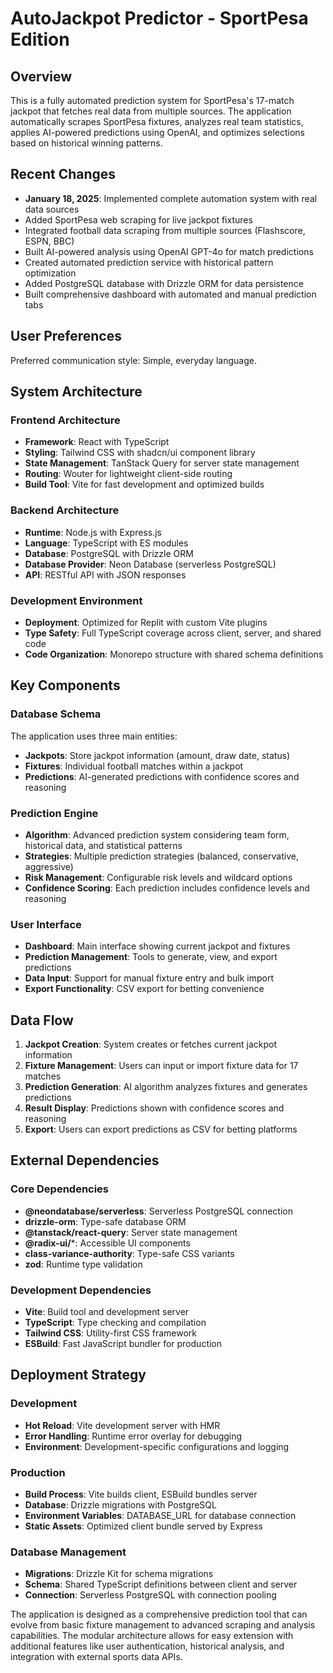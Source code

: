 # AutoJackpot Predictor - SportPesa Edition

## Overview

This is a fully automated prediction system for SportPesa's 17-match jackpot that fetches real data from multiple sources. The application automatically scrapes SportPesa fixtures, analyzes real team statistics, applies AI-powered predictions using OpenAI, and optimizes selections based on historical winning patterns.

## Recent Changes

- **January 18, 2025**: Implemented complete automation system with real data sources
- Added SportPesa web scraping for live jackpot fixtures  
- Integrated football data scraping from multiple sources (Flashscore, ESPN, BBC)
- Built AI-powered analysis using OpenAI GPT-4o for match predictions
- Created automated prediction service with historical pattern optimization
- Added PostgreSQL database with Drizzle ORM for data persistence
- Built comprehensive dashboard with automated and manual prediction tabs

## User Preferences

Preferred communication style: Simple, everyday language.

## System Architecture

### Frontend Architecture
- **Framework**: React with TypeScript
- **Styling**: Tailwind CSS with shadcn/ui component library
- **State Management**: TanStack Query for server state management
- **Routing**: Wouter for lightweight client-side routing
- **Build Tool**: Vite for fast development and optimized builds

### Backend Architecture
- **Runtime**: Node.js with Express.js
- **Language**: TypeScript with ES modules
- **Database**: PostgreSQL with Drizzle ORM
- **Database Provider**: Neon Database (serverless PostgreSQL)
- **API**: RESTful API with JSON responses

### Development Environment
- **Deployment**: Optimized for Replit with custom Vite plugins
- **Type Safety**: Full TypeScript coverage across client, server, and shared code
- **Code Organization**: Monorepo structure with shared schema definitions

## Key Components

### Database Schema
The application uses three main entities:
- **Jackpots**: Store jackpot information (amount, draw date, status)
- **Fixtures**: Individual football matches within a jackpot
- **Predictions**: AI-generated predictions with confidence scores and reasoning

### Prediction Engine
- **Algorithm**: Advanced prediction system considering team form, historical data, and statistical patterns
- **Strategies**: Multiple prediction strategies (balanced, conservative, aggressive)
- **Risk Management**: Configurable risk levels and wildcard options
- **Confidence Scoring**: Each prediction includes confidence levels and reasoning

### User Interface
- **Dashboard**: Main interface showing current jackpot and fixtures
- **Prediction Management**: Tools to generate, view, and export predictions
- **Data Input**: Support for manual fixture entry and bulk import
- **Export Functionality**: CSV export for betting convenience

## Data Flow

1. **Jackpot Creation**: System creates or fetches current jackpot information
2. **Fixture Management**: Users can input or import fixture data for 17 matches
3. **Prediction Generation**: AI algorithm analyzes fixtures and generates predictions
4. **Result Display**: Predictions shown with confidence scores and reasoning
5. **Export**: Users can export predictions as CSV for betting platforms

## External Dependencies

### Core Dependencies
- **@neondatabase/serverless**: Serverless PostgreSQL connection
- **drizzle-orm**: Type-safe database ORM
- **@tanstack/react-query**: Server state management
- **@radix-ui/***: Accessible UI components
- **class-variance-authority**: Type-safe CSS variants
- **zod**: Runtime type validation

### Development Dependencies
- **Vite**: Build tool and development server
- **TypeScript**: Type checking and compilation
- **Tailwind CSS**: Utility-first CSS framework
- **ESBuild**: Fast JavaScript bundler for production

## Deployment Strategy

### Development
- **Hot Reload**: Vite development server with HMR
- **Error Handling**: Runtime error overlay for debugging
- **Environment**: Development-specific configurations and logging

### Production
- **Build Process**: Vite builds client, ESBuild bundles server
- **Database**: Drizzle migrations with PostgreSQL
- **Environment Variables**: DATABASE_URL for database connection
- **Static Assets**: Optimized client bundle served by Express

### Database Management
- **Migrations**: Drizzle Kit for schema migrations
- **Schema**: Shared TypeScript definitions between client and server
- **Connection**: Serverless PostgreSQL with connection pooling

The application is designed as a comprehensive prediction tool that can evolve from basic fixture management to advanced scraping and analysis capabilities. The modular architecture allows for easy extension with additional features like user authentication, historical analysis, and integration with external sports data APIs.